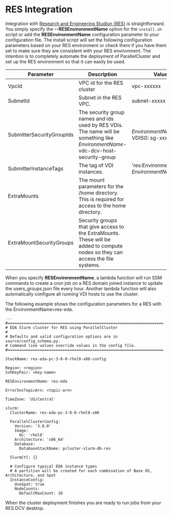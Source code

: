# RES Integration

Integration with [Research and Engineering Studion (RES)](https://docs.aws.amazon.com/res/latest/ug/overview.html) is straightforward.
You simply specify the **--RESEnvironmentName** option for the `install.sh` script or add the **RESEnvironmentName** configuration parameter
to your configuration file.
The install script will set the following configuration parameters based on your RES environment or check them if you have them set to make sure they are consistent
with your RES environment.
The intention is to completely automate the deployment of ParallelCluster and set up the RES environment so that it can easily be used.

| Parameter | Description | Value
|-----------|-------------|------
| VpcId     | VPC id for the RES cluster | vpc-xxxxxx
| SubnetId  | Subnet in the RES VPC. | subnet-xxxxx
| SubmitterSecurityGroupIds | The security group names and ids used by RES VDIs. The name will be something like *EnvironmentName*-vdc-dcv-host-security-group | *EnvironmentName*-*VDISG*: sg-xxxxxxxx
| SubmitterInstanceTags | The tag of VDI instances. | 'res:EnvironmentName': *EnvironmentName*'
| ExtraMounts | The mount parameters for the /home directory. This is required for access to the home directory. |
| ExtraMountSecurityGroups | Security groups that give access to the ExtraMounts. These will be added to compute nodes so they can access the file systems.

When you specify **RESEnvironmentName**, a lambda function will run SSM commands to create a cron job on a RES domain joined instance to update the users_groups.json file every hour. Another lambda function will also automatically configure all running VDI hosts to use the cluster.

The following example shows the configuration parameters for a RES with the EnvironmentName=res-eda.

```
---
#====================================================================
# EDA Slurm cluster for RES using ParallelCluster
#
# Defaults and valid configuration options are in source/config_schema.py.
# Command line values override values in the config file.
#====================================================================

StackName: res-eda-pc-3-8-0-rhel8-x86-config

Region: <region>
SshKeyPair: <key-name>

RESEnvironmentName: res-eda

ErrorSnsTopicArn: <topic-arn>

TimeZone: 'US/Central'

slurm:
  ClusterName: res-eda-pc-3-8-0-rhel8-x86

  ParallelClusterConfig:
    Version: '3.8.0'
    Image:
      Os: 'rhel8'
    Architecture: 'x86_64'
    Database:
      DatabaseStackName: pcluster-slurm-db-res

  SlurmCtl: {}

  # Configure typical EDA instance types
  # A partition will be created for each combination of Base OS, Architecture, and Spot
  InstanceConfig:
    UseSpot: true
    NodeCounts:
      DefaultMaxCount: 10
```

When the cluster deployment finishes you are ready to run jobs from your RES DCV desktop.
